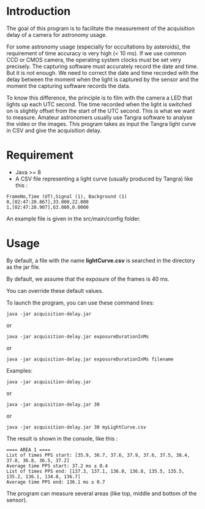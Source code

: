 # Introduction

The goal of this program is to facilitate the measurement of the acquisition delay of a camera for astronomy usage.

For some astronomy usage (especially for occultations by asteroids), the requirement of time accuracy is very high (< 10 ms). If we use common CCD or CMOS camera, the operating system clocks must be set very precisely. The capturing software must accurately record the date and time. But it is not enough. We need to correct the date and time recorded with the delay between the moment when the light is captured by the sensor and the moment the capturing software records the data.

To know this difference, the principle is to film with the camera a LED that lights up each UTC second. The time recorded when the light is switched on is slightly offset from the start of the UTC second. This is what we want to measure. Amateur astronomers usually use  Tangra software to analyse the video or the images. This program takes as input the Tangra light curve in CSV and give the acquisition delay.

# Requirement

- Java >= 8
- A CSV file representing a light curve (usually produced by Tangra) like this :

```
FrameNo,Time (UT),Signal (1), Background (1)
0,[02:47:20.867],33.000,22.000
1,[02:47:20.907],63.000,0.0000
```

An example file is given in the src/main/config folder.

# Usage

By default, a file with the name **lightCurve.csv** is searched in the directory as the jar file.

By default, we assume that the exposure of the frames is 40 ms.

You can override these default values.

To launch the program, you can use these command lines:

```console
java -jar acquisition-delay.jar
```

or

```console
java -jar acquisition-delay.jar exposureDurationInMs
```

or

```console
java -jar acquisition-delay.jar exposureDurationInMs filename
```

Examples:

```console
java -jar acquisition-delay.jar
```

or

```console
java -jar acquisition-delay.jar 30
```

or

```console
java -jar acquisition-delay.jar 30 myLightCurve.csv
```

The result is shown in the console, like this :

```console
==== AREA 1 ====
List of times PPS start: [35.9, 36.7, 37.6, 37.9, 37.6, 37.5, 38.4, 37.0, 36.8, 36.5, 37.2]
Average time PPS start: 37.2 ms ± 0.4
List of times PPS end: [137.3, 137.1, 136.0, 136.8, 135.5, 135.5, 135.2, 136.1, 134.8, 136.7]
Average time PPS end: 136.1 ms ± 0.7
```

The program can measure several areas (like top, middle and bottom of the sensor).